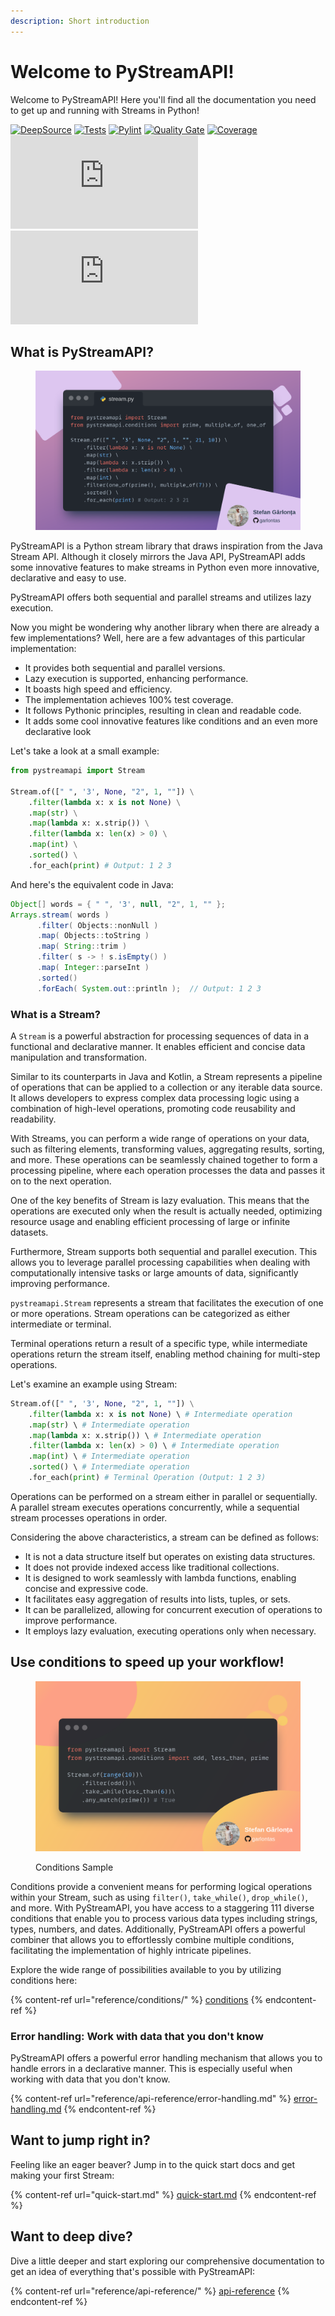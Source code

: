 ```yaml
---
description: Short introduction
---
```


# Welcome to PyStreamAPI!

Welcome to PyStreamAPI! Here you'll find all the documentation you need to get up and running with Streams in Python!

[![DeepSource](https://deepsource.io/gh/PickwickSoft/pystreamapi.svg/?label=active+issues\&show\_trend=true\&token=7lV9pH1U-N1oId03M-XKZL5B)](https://deepsource.io/gh/PickwickSoft/pystreamapi/?ref=repository-badge) [![Tests](https://github.com/PickwickSoft/pystreamapi/actions/workflows/unittests.yml/badge.svg)](https://github.com/PickwickSoft/pystreamapi/actions/workflows/unittests.yml) [![Pylint](https://github.com/PickwickSoft/pystreamapi/actions/workflows/pylint.yml/badge.svg)](https://github.com/PickwickSoft/pystreamapi/actions/workflows/pylint.yml) [![Quality Gate](https://sonarcloud.io/api/project\_badges/measure?project=PickwickSoft\_pystreamapi\&metric=alert\_status)](https://sonarcloud.io/summary/new\_code?id=PickwickSoft\_pystreamapi) [![Coverage](https://sonarcloud.io/api/project\_badges/measure?project=PickwickSoft\_pystreamapi\&metric=coverage)](https://sonarcloud.io/summary/new\_code?id=PickwickSoft\_pystreamapi) [![PyPI - Downloads](https://img.shields.io/pypi/dm/streams.py)](https://pypi.org/project/streams-py/) [![PyPI](https://img.shields.io/pypi/v/streams.py)](https://pypi.org/project/streams-py/)

## What is PyStreamAPI?

<figure><img src=".gitbook/assets/header.png" alt="PyStreamAPI demo"><figcaption></figcaption></figure>

PyStreamAPI is a Python stream library that draws inspiration from the Java Stream API. Although it closely mirrors the Java API, PyStreamAPI adds some innovative features to make streams in Python even more innovative, declarative and easy to use.

PyStreamAPI offers both sequential and parallel streams and utilizes lazy execution.

Now you might be wondering why another library when there are already a few implementations? Well, here are a few advantages of this particular implementation:

* It provides both sequential and parallel versions.
* Lazy execution is supported, enhancing performance.
* It boasts high speed and efficiency.
* The implementation achieves 100% test coverage.
* It follows Pythonic principles, resulting in clean and readable code.
* It adds some cool innovative features like conditions and an even more declarative look

Let's take a look at a small example:

```python
from pystreamapi import Stream

Stream.of([" ", '3', None, "2", 1, ""]) \
    .filter(lambda x: x is not None) \
    .map(str) \
    .map(lambda x: x.strip()) \
    .filter(lambda x: len(x) > 0) \
    .map(int) \
    .sorted() \
    .for_each(print) # Output: 1 2 3
```

And here's the equivalent code in Java:

```java
Object[] words = { " ", '3', null, "2", 1, "" };
Arrays.stream( words )
      .filter( Objects::nonNull )
      .map( Objects::toString )
      .map( String::trim )
      .filter( s -> ! s.isEmpty() )
      .map( Integer::parseInt )
      .sorted()
      .forEach( System.out::println );  // Output: 1 2 3
```

### What is a Stream?

A `Stream` is a powerful abstraction for processing sequences of data in a functional and declarative manner. It enables efficient and concise data manipulation and transformation.

Similar to its counterparts in Java and Kotlin, a Stream represents a pipeline of operations that can be applied to a collection or any iterable data source. It allows developers to express complex data processing logic using a combination of high-level operations, promoting code reusability and readability.

With Streams, you can perform a wide range of operations on your data, such as filtering elements, transforming values, aggregating results, sorting, and more. These operations can be seamlessly chained together to form a processing pipeline, where each operation processes the data and passes it on to the next operation.

One of the key benefits of Stream is lazy evaluation. This means that the operations are executed only when the result is actually needed, optimizing resource usage and enabling efficient processing of large or infinite datasets.

Furthermore, Stream supports both sequential and parallel execution. This allows you to leverage parallel processing capabilities when dealing with computationally intensive tasks or large amounts of data, significantly improving performance.

`pystreamapi.Stream` represents a stream that facilitates the execution of one or more operations. Stream operations can be categorized as either intermediate or terminal.

Terminal operations return a result of a specific type, while intermediate operations return the stream itself, enabling method chaining for multi-step operations.

Let's examine an example using Stream:

```python
Stream.of([" ", '3', None, "2", 1, ""]) \
    .filter(lambda x: x is not None) \ # Intermediate operation
    .map(str) \ # Intermediate operation
    .map(lambda x: x.strip()) \ # Intermediate operation
    .filter(lambda x: len(x) > 0) \ # Intermediate operation
    .map(int) \ # Intermediate operation
    .sorted() \ # Intermediate operation
    .for_each(print) # Terminal Operation (Output: 1 2 3)
```

Operations can be performed on a stream either in parallel or sequentially. A parallel stream executes operations concurrently, while a sequential stream processes operations in order.

Considering the above characteristics, a stream can be defined as follows:

* It is not a data structure itself but operates on existing data structures.
* It does not provide indexed access like traditional collections.
* It is designed to work seamlessly with lambda functions, enabling concise and expressive code.
* It facilitates easy aggregation of results into lists, tuples, or sets.
* It can be parallelized, allowing for concurrent execution of operations to improve performance.
* It employs lazy evaluation, executing operations only when necessary.

## Use conditions to speed up your workflow! <a href="#use-conditions-to-speed-up-your-workflow" id="use-conditions-to-speed-up-your-workflow"></a>

<figure><img src=".gitbook/assets/conditions.png" alt=""><figcaption><p>Conditions Sample</p></figcaption></figure>

Conditions provide a convenient means for performing logical operations within your Stream, such as using `filter()`, `take_while()`, `drop_while()`, and more. With PyStreamAPI, you have access to a staggering 111 diverse conditions that enable you to process various data types including strings, types, numbers, and dates. Additionally, PyStreamAPI offers a powerful combiner that allows you to effortlessly combine multiple conditions, facilitating the implementation of highly intricate pipelines.

Explore the wide range of possibilities available to you by utilizing conditions here:

{% content-ref url="reference/conditions/" %}
[conditions](reference/conditions/)
{% endcontent-ref %}

### Error handling: Work with data that you don't know

PyStreamAPI offers a powerful error handling mechanism that allows you to handle errors in a declarative manner. This is especially useful when working with data that you don't know.

{% content-ref url="reference/api-reference/error-handling.md" %}
[error-handling.md](reference/api-reference/error-handling.md)
{% endcontent-ref %}

## Want to jump right in?

Feeling like an eager beaver? Jump in to the quick start docs and get making your first Stream:

{% content-ref url="quick-start.md" %}
[quick-start.md](quick-start.md)
{% endcontent-ref %}

## Want to deep dive?

Dive a little deeper and start exploring our comprehensive documentation to get an idea of everything that's possible with PyStreamAPI:

{% content-ref url="reference/api-reference/" %}
[api-reference](reference/api-reference/)
{% endcontent-ref %}
